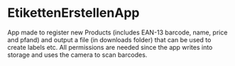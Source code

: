 # EtikettenErstellenApp

App made to register new Products (includes EAN-13 barcode, name, price and pfand) and output a file (in downloads folder) that can be used to create labels etc.
All permissions are needed since the app writes into storage and uses the camera to scan barcodes.
